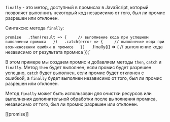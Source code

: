 `finally` - это метод, доступный в промисах в JavaScript, который позволяет выполнить некоторый код независимо от того, был ли промис разрешен или отклонен.

Синтаксис метода `finally`:

`promise   .then(result => {     // выполнение кода при успешном выполнении промиса   })   .catch(error => {     // выполнение кода при возникновении ошибки в промисе   })  
`.finally(() => {     // выполнение кода независимо от результата промиса   });`

В этом примере мы создаем промис и добавляем методы `then`, `catch` и `finally`. Метод `then` будет выполнен, если промис будет разрешен успешно, `catch` будет выполнен, если промис будет отклонен с ошибкой, а `finally` будет выполнен независимо от того, был ли промис разрешен или отклонен.

Метод `finally` может быть использован для очистки ресурсов или выполнения дополнительной обработки после выполнения промиса, независимо от того, был ли промис разрешен или отклонен.

[[promise]]
